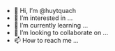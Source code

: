 - 👋 Hi, I’m @huytquach
- 👀 I’m interested in ...
- 🌱 I’m currently learning ...
- 💞️ I’m looking to collaborate on ...
- 📫 How to reach me ...

<!---
huytquach/huytquach is a ✨ special ✨ repository because its `README.md` (this file) appears on your GitHub profile.
You can click the Preview link to take a look at your changes.
--->
